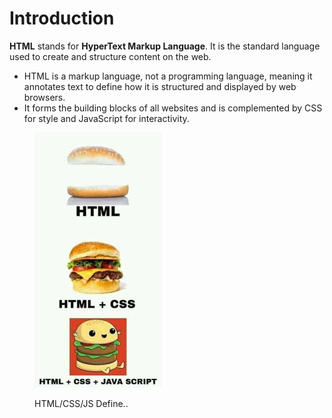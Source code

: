# Introduction

**HTML** stands for **HyperText Markup Language**. It is the standard language used to create and structure content on the web.

* HTML is a markup language, not a programming language, meaning it annotates text to define how it is structured and displayed by web browsers.
* It forms the building blocks of all websites and is complemented by CSS for style and JavaScript for interactivity.

<figure><img src="../.gitbook/assets/image (1) (1) (1) (1).png" alt="" width="204"><figcaption><p>HTML/CSS/JS Define..</p></figcaption></figure>


